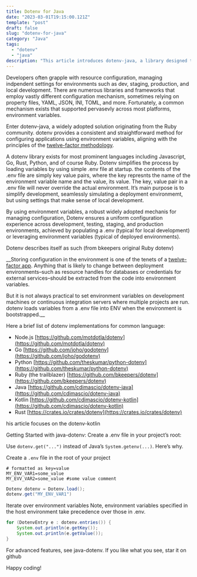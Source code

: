 ```yaml
---
title: Dotenv for Java
date: "2023-03-01T19:15:00.121Z"
template: "post"
draft: false
slug: "dotenv-for-java"
category: "Java"
tags:
  - "dotenv"
  - "java"
description: "This article introduces dotenv-java, a library designed to simplify environment variable management for Java applications. Originating from the Ruby community and adhering to the twelve-factor app methodology, dotenv provides a consistent, language-agnostic approach to configuration across development, testing, staging, and production environments. By loading variables from a simple .env file, it emulates deployment environments while keeping local development straightforward. Dotenv avoids overriding host environment variables and supports various languages, including Java, Python, Go, and Node.js. The article includes examples of using dotenv-java, highlighting its utility for managing configuration effectively and consistently across environments."
---
```


Developers often grapple with resource configuration, managing indpendent settings for environments such as dev, staging, production, and local development. There are numerous libraries and frameworks that employ vastly different configuration mechanism, sometimes relying on property files, YAML, JSON, INI, TOML, and more. Fortunately, a common mechanism exists that supported pervasevly across most platforms, environment variables.

Enter dotenv-java, a widely adopted solution originating from the Ruby community. dotenv provides a consistent and straightforward method for configuring applications using environment variables, aligning with the principles of the [twelve-factor methodology](https://12factor.net/).

A dotenv library exists for most prominent languages including Javascript, Go, Rust, Python, and of course Ruby. Dotenv simplifies the process by loading variables by using simple .env file at startup. the contents of the .env file are simply key value pairs, where the key represnts the name of the environment variable name and the value, its value. The key, value pair in a .env file will never override the actual environment. It’s main purpose is to simplify development, seamlessly simulating a deployment environmemt, but using settings that make sense of local development.

By using environment variables, a robust widely adopted mechanis for managing configuration, Dotenv ensures a uniform configuration experience across development, testing, staging, and production environments, achieved by populating a .env (typical for local development) or leveraging environment variables (typical of deployed environments).

Dotenv describes itself as such (from bkeepers original Ruby dotenv)

__Storing configuration in the environment is one of the tenets of a [twelve-factor app]((https://12factor.net/)). Anything that is likely to change between deployment environments–such as resource handles for databases or credentials for external services–should be extracted from the code into environment variables.

But it is not always practical to set environment variables on development machines or continuous integration servers where multiple projects are run. dotenv loads variables from a .env file into ENV when the environment is bootstrapped.__

Here a brief list of dotenv implementations for common language:

- Node.js [https://github.com/motdotla/dotenv](https://github.com/motdotla/dotenv)
- Go [https://github.com/joho/godotenv](https://github.com/joho/godotenv)
- Python [https://github.com/theskumar/python-dotenv](https://github.com/theskumar/python-dotenv)
- Ruby (the trailblazer) [https://github.com/bkeepers/dotenv](https://github.com/bkeepers/dotenv)
- Java [https://github.com/cdimascio/dotenv-java](https://github.com/cdimascio/dotenv-java)
- Kotlin [https://github.com/cdimascio/dotenv-kotlin](https://github.com/cdimascio/dotenv-kotlin)
- Rust [https://crates.io/crates/dotenv](https://crates.io/crates/dotenv)

his article focuses on the dotenv-kotlin

Getting Started with java-dotenv: Create a .env file in your project’s root:

Use `dotenv.get("...")` instead of Java’s `System.getenv(...)`. Here’s why.

Create a `.env` file in the root of your project

```shell
# formatted as key=value
MY_ENV_VAR1=some_value
MY_EVV_VAR2=some_value #some value comment
```

```java
Dotenv dotenv = Dotenv.load();
dotenv.get("MY_ENV_VAR1")
```

Iterate over environment variables
Note, environment variables specified in the host environment take precedence over those in .env.

```java
for (DotenvEntry e : dotenv.entries()) {
    System.out.println(e.getKey());
    System.out.println(e.getValue());
}
```

For advanced features, see java-dotenv. If you like what you see, star it on github

Happy coding!